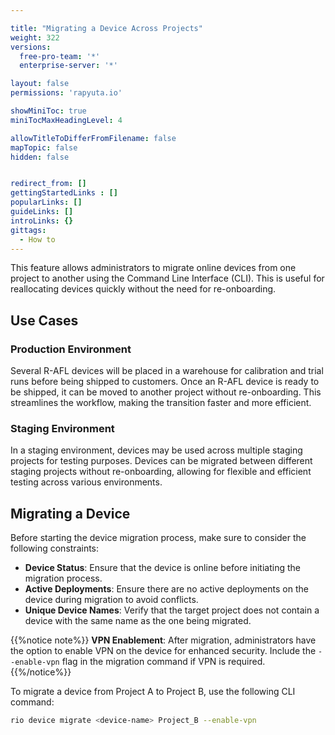 ```yaml
---

title: "Migrating a Device Across Projects"
weight: 322
versions:
  free-pro-team: '*'
  enterprise-server: '*'

layout: false
permissions: 'rapyuta.io'

showMiniToc: true
miniTocMaxHeadingLevel: 4

allowTitleToDifferFromFilename: false
mapTopic: false
hidden: false


redirect_from: []
gettingStartedLinks : []
popularLinks: []
guideLinks: []
introLinks: {}
gittags:
  - How to
---
```


This feature allows administrators to migrate online devices from one project to another using the Command Line Interface (CLI). This is useful for reallocating devices quickly without the need for re-onboarding.

## Use Cases

### Production Environment

Several R-AFL devices will be placed in a warehouse for calibration and trial runs before being shipped to customers. Once an R-AFL device is ready to be shipped, it can be moved to another project without re-onboarding. This streamlines the workflow, making the transition faster and more efficient.

### Staging Environment

In a staging environment, devices may be used across multiple staging projects for testing purposes. Devices can be migrated between different staging projects without re-onboarding, allowing for flexible and efficient testing across various environments.

## Migrating a Device

Before starting the device migration process, make sure to consider the following constraints:

- **Device Status**: Ensure that the device is online before initiating the migration process.
- **Active Deployments**: Ensure there are no active deployments on the device during migration to avoid conflicts.
- **Unique Device Names**: Verify that the target project does not contain a device with the same name as the one being migrated.

{{%notice note%}}
**VPN Enablement**: After migration, administrators have the option to enable VPN on the device for enhanced security. Include the `--enable-vpn` flag in the migration command if VPN is required.
{{%/notice%}}

To migrate a device from Project A to Project B, use the following CLI command:

```bash
rio device migrate <device-name> Project_B --enable-vpn
```

